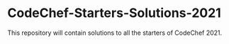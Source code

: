 # CodeChef-Starters-Solutions-2021
This repository will contain solutions to all the starters of CodeChef 2021.
